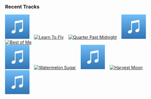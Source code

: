 ### Recent Tracks
[<img src='https://github.com/atfinke/atfinke/blob/master/placeholder.jpeg?raw=true' width='16%' height='16%' alt='Mixtape'>](https://www.last.fm/music/jens/_/mixtape)&nbsp;&nbsp;&nbsp;&nbsp;[<img src='https://lastfm.freetls.fastly.net/i/u/300x300/b0e66e932b6b4d8413a09843ece1941c.png' width='16%' height='16%' alt='Learn To Fly'>](https://www.last.fm/music/surfaces/_/learn%2bto%2bfly)&nbsp;&nbsp;&nbsp;&nbsp;[<img src='https://lastfm.freetls.fastly.net/i/u/300x300/88520041d75d138b832848b878952095.png' width='16%' height='16%' alt='Quarter Past Midnight'>](https://www.last.fm/music/bastille/_/quarter%2bpast%2bmidnight)&nbsp;&nbsp;&nbsp;&nbsp;[<img src='https://github.com/atfinke/atfinke/blob/master/placeholder.jpeg?raw=true' width='16%' height='16%' alt='Tangerine Skies'>](https://www.last.fm/music/declan%2bj%2bdonovan/_/tangerine%2bskies)&nbsp;&nbsp;&nbsp;&nbsp;[<img src='https://lastfm.freetls.fastly.net/i/u/300x300/4f307397c551c6790ffd55fe37c66bf8.png' width='16%' height='16%' alt='Best of Me'>](https://www.last.fm/music/blake%2brose/_/best%2bof%2bme)&nbsp;&nbsp;&nbsp;&nbsp;<br>[<img src='https://github.com/atfinke/atfinke/blob/master/placeholder.jpeg?raw=true' width='16%' height='16%' alt='Come On Eileen'>](https://www.last.fm/music/dexys%2bmidnight%2brunners/_/come%2bon%2beileen)&nbsp;&nbsp;&nbsp;&nbsp;[<img src='https://lastfm.freetls.fastly.net/i/u/300x300/829326e57aa90dce80334c33fbd8c6db.png' width='16%' height='16%' alt='Watermelon Sugar'>](https://www.last.fm/music/harry%2bstyles/_/watermelon%2bsugar)&nbsp;&nbsp;&nbsp;&nbsp;[<img src='https://github.com/atfinke/atfinke/blob/master/placeholder.jpeg?raw=true' width='16%' height='16%' alt='Sunshine Baby'>](https://www.last.fm/music/ben%2bbrowning/_/sunshine%2bbaby)&nbsp;&nbsp;&nbsp;&nbsp;[<img src='https://lastfm.freetls.fastly.net/i/u/300x300/e5b83210adfd493faeee5331806b85f6.png' width='16%' height='16%' alt='Harvest Moon'>](https://www.last.fm/music/poolside/_/harvest%2bmoon)&nbsp;&nbsp;&nbsp;&nbsp;[<img src='https://github.com/atfinke/atfinke/blob/master/placeholder.jpeg?raw=true' width='16%' height='16%' alt='Next Escape - Original Mix'>](https://www.last.fm/music/viceroy/_/next%2bescape%2b-%2boriginal%2bmix)&nbsp;&nbsp;&nbsp;&nbsp;<br>